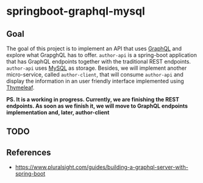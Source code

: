# springboot-graphql-mysql

## Goal

The goal of this project is to implement an API that uses [GraphQL](https://graphql.org) and explore
what GrapghQL has to offer. `author-api` is a spring-boot application that has GraphQL endpoints together with the
traditional REST endpoints. `author-api` uses [MySQL](https://www.mysql.com) as storage. Besides, we will implement
another micro-service, called `author-client`, that will consume `author-api` and display the information in an user
friendly interface implemented using [Thymeleaf](https://www.thymeleaf.org).

**PS. It is a working in progress. Currently, we are finishing the REST endpoints. As soon as we finish it, we will
move to GraphQL endpoints implementation and, later, author-client** 

## TODO

## References

- https://www.pluralsight.com/guides/building-a-graphql-server-with-spring-boot